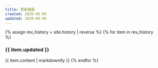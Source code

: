 ```yaml
---
title: 更新履歴
created: 2020-09-09
updated: 2020-09-09
---
```

{% assign rev_history = site.history | reverse %}
{% for item in rev_history %}
### <a name="{{ item.updated }}">{{ item.updated }}</a>
{{ item.content | markdownify }}
{% endfor %}

